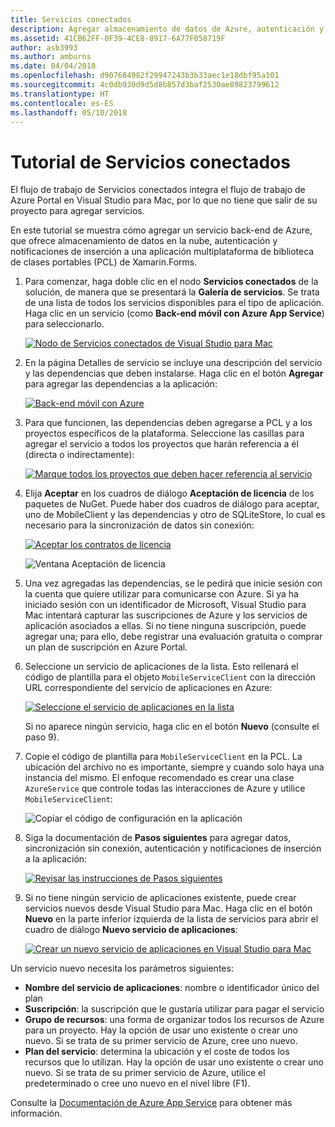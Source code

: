 ```yaml
---
title: Servicios conectados
description: Agregar almacenamiento de datos de Azure, autenticación y notificaciones de inserción a aplicaciones móviles desde Visual Studio para Mac
ms.assetid: 41CB62FF-0F39-4CE8-8917-6A77F058719F
author: asb3993
ms.author: amburns
ms.date: 04/04/2018
ms.openlocfilehash: d907684982f29947243b3b33aec1e18dbf95a101
ms.sourcegitcommit: 4c0db930d9d5d8b857d3baf2530ae89823799612
ms.translationtype: HT
ms.contentlocale: es-ES
ms.lasthandoff: 05/10/2018
---
```

# <a name="connected-services-walkthrough"></a>Tutorial de Servicios conectados

El flujo de trabajo de Servicios conectados integra el flujo de trabajo de Azure Portal en Visual Studio para Mac, por lo que no tiene que salir de su proyecto para agregar servicios.

En este tutorial se muestra cómo agregar un servicio back-end de Azure, que ofrece almacenamiento de datos en la nube, autenticación y notificaciones de inserción a una aplicación multiplataforma de biblioteca de clases portables (PCL) de Xamarin.Forms.


1.  Para comenzar, haga doble clic en el nodo **Servicios conectados** de la solución, de manera que se presentará la **Galería de servicios**.
  Se trata de una lista de todos los servicios disponibles para el tipo de aplicación. Haga clic en un servicio (como **Back-end móvil con Azure App Service**) para seleccionarlo.

    [![Nodo de Servicios conectados de Visual Studio para Mac](media/connected-services-image001-sml.png "Nodo de Servicios conectados de Visual Studio para Mac")](media/connected-services-image001.png#lightbox)

2. En la página Detalles de servicio se incluye una descripción del servicio y las dependencias que deben instalarse.
  Haga clic en el botón **Agregar** para agregar las dependencias a la aplicación:

    [![Back-end móvil con Azure](media/connected-services-image002-sml.png "Back-end móvil con Azure")](media/connected-services-image002.png#lightbox)

3. Para que funcionen, las dependencias deben agregarse a PCL y a los proyectos específicos de la plataforma.
  Seleccione las casillas para agregar el servicio a todos los proyectos que harán referencia a él (directa o indirectamente):

    [![Marque todos los proyectos que deben hacer referencia al servicio](media/connected-services-image003-sml.png "Marque todos los proyectos que deben hacer referencia al servicio")](media/connected-services-image003.png#lightbox)

4. Elija **Aceptar** en los cuadros de diálogo **Aceptación de licencia** de los paquetes de NuGet.
  Puede haber dos cuadros de diálogo para aceptar, uno de MobileClient y las dependencias y otro de SQLiteStore, lo cual es necesario para la sincronización de datos sin conexión:

    [![Aceptar los contratos de licencia](media/connected-services-image004-sml.png "Aceptar los contratos de licencia")](media/connected-services-image004.png#lightbox)

    ![Ventana Aceptación de licencia](media/connected-services-image005.png "Ventana Aceptación de licencia")

5. Una vez agregadas las dependencias, se le pedirá que inicie sesión con la cuenta que quiere utilizar para comunicarse con Azure.
  Si ya ha iniciado sesión con un identificador de Microsoft, Visual Studio para Mac intentará capturar las suscripciones de Azure y los servicios de aplicación asociados a ellas. Si no tiene ninguna suscripción, puede agregar una; para ello, debe registrar una evaluación gratuita o comprar un plan de suscripción en Azure Portal.

6. Seleccione un servicio de aplicaciones de la lista. Esto rellenará el código de plantilla para el objeto `MobileServiceClient` con la dirección URL correspondiente del servicio de aplicaciones en Azure:

    [![Seleccione el servicio de aplicaciones en la lista](media/connected-services-image006-sml.png "Seleccione el servicio de aplicaciones en la lista")](media/connected-services-image006.png#lightbox)

    Si no aparece ningún servicio, haga clic en el botón **Nuevo** (consulte el paso 9).

7. Copie el código de plantilla para `MobileServiceClient` en la PCL. La ubicación del archivo no es importante, siempre y cuando solo haya una instancia del mismo.
  El enfoque recomendado es crear una clase `AzureService` que controle todas las interacciones de Azure y utilice `MobileServiceClient`:

    ![Copiar el código de configuración en la aplicación](media/connected-services-image007.png "Copiar el código de configuración en la aplicación")

8. Siga la documentación de **Pasos siguientes** para agregar datos, sincronización sin conexión, autenticación y notificaciones de inserción a la aplicación:

    [![Revisar las instrucciones de Pasos siguientes](media/connected-services-image008-sml.png "Revisar las instrucciones de Pasos siguientes")](media/connected-services-image008.png#lightbox)

9. Si no tiene ningún servicio de aplicaciones existente, puede crear servicios nuevos desde Visual Studio para Mac.
  Haga clic en el botón **Nuevo** en la parte inferior izquierda de la lista de servicios para abrir el cuadro de diálogo **Nuevo servicio de aplicaciones**:

    [![Crear un nuevo servicio de aplicaciones en Visual Studio para Mac](media/connected-services-image009-sml.png "Crear un nuevo servicio de aplicaciones en Visual Studio para Mac")](media/connected-services-image009.png#lightbox)

Un servicio nuevo necesita los parámetros siguientes:

-   **Nombre del servicio de aplicaciones**: nombre o identificador único del plan
-   **Suscripción**: la suscripción que le gustaría utilizar para pagar el servicio
-   **Grupo de recursos**: una forma de organizar todos los recursos de Azure para un proyecto. Hay la opción de usar uno existente o crear uno nuevo. Si se trata de su primer servicio de Azure, cree uno nuevo.
-   **Plan del servicio**: determina la ubicación y el coste de todos los recursos que lo utilizan. Hay la opción de usar uno existente o crear uno nuevo. Si se trata de su primer servicio de Azure, utilice el predeterminado o cree uno nuevo en el nivel libre (F1).

Consulte la [Documentación de Azure App Service](https://azure.microsoft.com/documentation/learning-paths/appservice-mobileapps/) para obtener más información.
